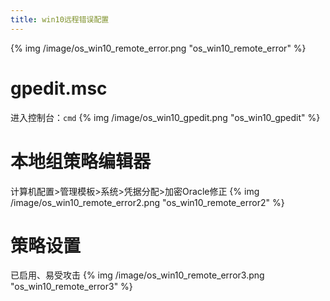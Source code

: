 ```yaml
---
title: win10远程错误配置
---
```


{% img /image/os_win10_remote_error.png "os_win10_remote_error" %}

# gpedit.msc
进入控制台：`cmd`
{% img /image/os_win10_gpedit.png "os_win10_gpedit" %}

# 本地组策略编辑器
计算机配置>管理模板>系统>凭据分配>加密Oracle修正
{% img /image/os_win10_remote_error2.png "os_win10_remote_error2" %}

# 策略设置
已启用、易受攻击
{% img /image/os_win10_remote_error3.png "os_win10_remote_error3" %}